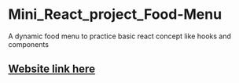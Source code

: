 # Mini_React_project_Food-Menu
A dynamic food menu to practice basic react concept like hooks and components

## [Website link here](https://food-menu-mini-react-project.netlify.app/)
